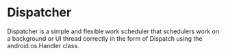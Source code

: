 # Dispatcher
Dispatcher is a simple and flexible work scheduler that schedulers work on a background or UI thread correctly in the form of Dispatch using the android.os.Handler class.
